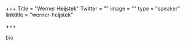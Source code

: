 +++
Title = "Werner Heijstek"
Twitter = ""
image = ""
type = "speaker"
linktitle = "werner-heijstek"

+++

bio
